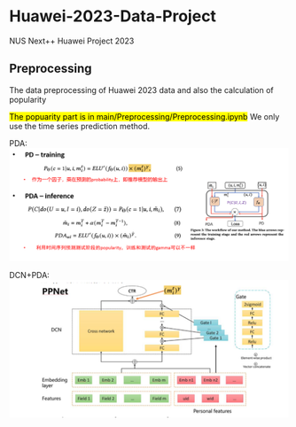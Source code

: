 # Huawei-2023-Data-Project
NUS Next++ Huawei Project 2023

## Preprocessing 
The data preprocessing of Huawei 2023 data and also the calculation of popularity

<mark>The popuarity part is in main/Preprocessing/Preprocessing.ipynb</mark>
We only use the time series prediction method.

PDA:
  ![Image text](https://github.com/zxy91693/Huawei-2023-Data-Project/blob/main/images/PD_PDA.PNG)

DCN+PDA:
  ![Image text](https://github.com/zxy91693/Huawei-2023-Data-Project/blob/main/images/DCN_PDA.PNG)
